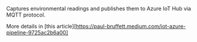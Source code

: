 Captures environmental readings and publishes them to Azure IoT Hub via MQTT protocol.

More details in [this article][https://paul-bruffett.medium.com/iot-azure-pipeline-9725ac2b6a00]